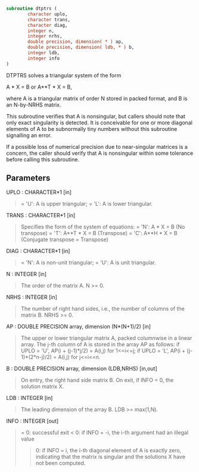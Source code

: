 ```fortran
subroutine dtptrs (
        character uplo,
        character trans,
        character diag,
        integer n,
        integer nrhs,
        double precision, dimension( * ) ap,
        double precision, dimension( ldb, * ) b,
        integer ldb,
        integer info
)
```

DTPTRS solves a triangular system of the form

A \* X = B  or  A\*\*T \* X = B,

where A is a triangular matrix of order N stored in packed format, and B is an N-by-NRHS matrix.

This subroutine verifies that A is nonsingular, but callers should note that only exact
singularity is detected. It is conceivable for one or more diagonal elements of A to be
subnormally tiny numbers without this subroutine signalling an error.

If a possible loss of numerical precision due to near-singular matrices is a concern, the
caller should verify that A is nonsingular within some tolerance before calling this subroutine.

## Parameters
UPLO : CHARACTER\*1 [in]
> = 'U':  A is upper triangular;
> = 'L':  A is lower triangular.

TRANS : CHARACTER\*1 [in]
> Specifies the form of the system of equations:
> = 'N':  A \* X = B  (No transpose)
> = 'T':  A\*\*T \* X = B  (Transpose)
> = 'C':  A\*\*H \* X = B  (Conjugate transpose = Transpose)

DIAG : CHARACTER\*1 [in]
> = 'N':  A is non-unit triangular;
> = 'U':  A is unit triangular.

N : INTEGER [in]
> The order of the matrix A.  N >= 0.

NRHS : INTEGER [in]
> The number of right hand sides, i.e., the number of columns
> of the matrix B.  NRHS >= 0.

AP : DOUBLE PRECISION array, dimension (N\*(N+1)/2) [in]
> The upper or lower triangular matrix A, packed columnwise in
> a linear array.  The j-th column of A is stored in the array
> AP as follows:
> if UPLO = 'U', AP(i + (j-1)\*j/2) = A(i,j) for 1<=i<=j;
> if UPLO = 'L', AP(i + (j-1)\*(2\*n-j)/2) = A(i,j) for j<=i<=n.

B : DOUBLE PRECISION array, dimension (LDB,NRHS) [in,out]
> On entry, the right hand side matrix B.
> On exit, if INFO = 0, the solution matrix X.

LDB : INTEGER [in]
> The leading dimension of the array B.  LDB >= max(1,N).

INFO : INTEGER [out]
> = 0:  successful exit
> < 0:  if INFO = -i, the i-th argument had an illegal value
> > 0:  if INFO = i, the i-th diagonal element of A is exactly zero,
> indicating that the matrix is singular and the
> solutions X have not been computed.
